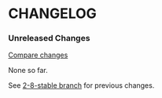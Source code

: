 # CHANGELOG

### Unreleased Changes

[Compare changes](https://github.com/codevise/pageflow-linkmap-page/compare/2-8-stable...master)

None so far.

See
[2-8-stable branch](https://github.com/codevise/pageflow-linkmap-page/blob/2-8-stable/CHANGELOG.md)
for previous changes.

